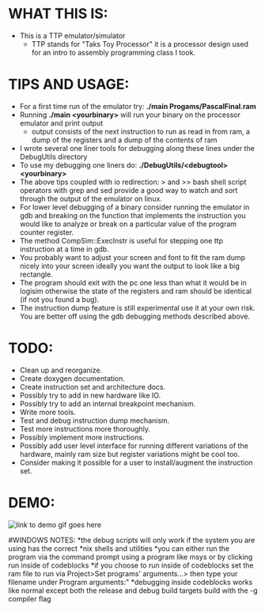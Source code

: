 # WHAT THIS IS:
* This is a TTP emulator/simulator
  * TTP stands for "Taks Toy Processor" it is a processor design used for an intro to assembly programming class I took.
# TIPS AND USAGE:
* For a first time run of the emulator try: __./main Progams/PascalFinal.ram__
* Running __./main &lt;yourbinary&gt;__ will run your binary on the processor emulator and print output
  * output consists of the next instruction to run as read in from ram, a dump of the registers and a dump of the contents of ram
* I wrote several one liner tools for debugging along these lines under the DebugUtils directory
* To use my debugging one liners do: __./DebugUtils/&lt;debugtool&gt; &lt;yourbinary&gt;__
* The above tips coupled with io redirection: > and >> bash shell script operators with grep and sed provide a good way to watch and sort through the output of the emulator on linux.
* For lower level debugging of a binary consider running the emulator in gdb and breaking on the function that implements the instruction you would like to analyze or break on a particular value of the program counter register.
* The method CompSim::ExecInstr is useful for stepping one ttp instruction at a time in gdb.
* You probably want to adjust your screen and font to fit the ram dump nicely into your screen ideally you want the output to look like a big rectangle.
* The program should exit with the pc one less than what it would be in logisim otherwise the state of the registers and ram should be identical (if not you found a bug).
* The instruction dump feature is still experimental use it at your own risk. You are better off using the gdb debugging methods described above.
# TODO:
* Clean up and reorganize.
* Create doxygen documentation.
* Create instruction set and architecture docs.
* Possibly try to add in new hardware like IO.
* Possibly try to add an internal breakpoint mechanism.
* Write more tools.
* Test and debug instruction dump mechanism.
* Test more instructions more thoroughly.
* Possibly implement more instructions.
* Possibly add user level interface for running different variations of the hardware, mainly ram size but register variations might be cool too.
* Consider making it possible for a user to install/augment the instruction set.

# DEMO:
![link to demo gif goes here](https://raw.githubusercontent.com/mehstruslehpy/Documents/master/C%2B%2B/TTPSim/TTPSimAndAsmDemo.gif)

#WINDOWS NOTES:
*the debug scripts will only work if the system you are using has the correct *nix shells and utilities
*you can either run the program via the command prompt using a program like msys or by clicking run inside of codeblocks
*if you choose to run inside of codeblocks set the ram file to run via Project>Set programs' arguments...> then type your filename under Program arguments:"
*debugging inside codeblocks works like normal except both the release and debug build targets build with the -g compiler flag
